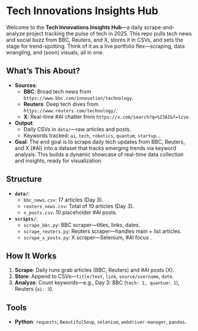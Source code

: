 # Tech Innovations Insights Hub

Welcome to the **Tech Innovations Insights Hub**—a daily scrape-and-analyze project tracking the pulse of tech in 2025. This repo pulls tech news and social buzz from BBC, Reuters, and X, stores it in CSVs, and sets the stage for trend-spotting. Think of it as a live portfolio flex—scraping, data wrangling, and (soon) visuals, all in one.

## What’s This About?

- **Sources**:
  - **BBC**: Broad tech news from `https://www.bbc.com/innovation/technology`.
  - **Reuters**: Deep tech dives from `https://www.reuters.com/technology/`.
  - **X**: Real-time #AI chatter from `https://x.com/search?q=%23AI&f=live`.
- **Output**: 
  - Daily CSVs in `data/`—raw articles and posts.
  - Keywords tracked: `ai`, `tech`, `robotics`, `quantum`, `startup`...
- **Goal**:
    The end goal is to scrape daily tech updates from BBC, Reuters, and X (#AI) into a dataset that tracks emerging trends via keyword analysis. This builds a dynamic showcase of real-time data collection and insights, ready for visualization.

## Structure
- **`data/`**:
  - `bbc_news.csv`: 17 articles (Day 3).
  - `reuters_news.csv`: Total of 10 articles (Day 3).
  - `x_posts.csv`: 10 placeholder #AI posts.
- **`scripts/`**:
  - `scrape_bbc.py`: BBC scraper—titles, links, dates.
  - `scrape_reuters.py`: Reuters scraper—handles main + list articles.
  - `scrape_x_posts.py`: X scraper—Selenium, #AI focus .

## How It Works
1. **Scrape**: Daily runs grab articles (BBC, Reuters) and #AI posts (X).
2. **Store**: Append to CSVs—`title/text`, `link`, `source/username`, `date`.
3. **Analyze**: Count keywords—e.g., Day 3: BBC (`tech: 1, quantum: 1`), Reuters (`ai: 3`).

## Tools
- **Python**: `requests`, `BeautifulSoup`, `selenium`, `webdriver-manager`, `pandas`.